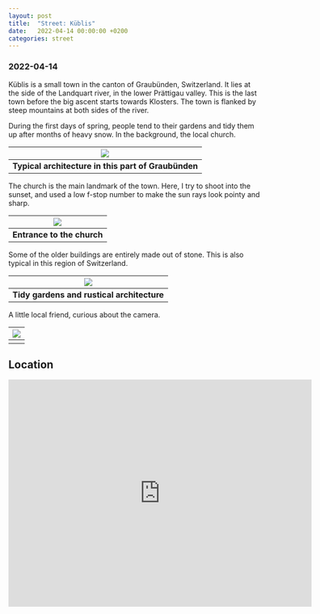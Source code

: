 ```yaml
---
layout: post
title:  "Street: Küblis"
date:   2022-04-14 00:00:00 +0200
categories: street
---
```


### 2022-04-14

Küblis is a small town in the canton of Graubünden, Switzerland. It lies at the side of the Landquart river, in the lower Prättigau valley. This is the last town before the big ascent starts towards Klosters. The town is flanked by steep mountains at both sides of the river.

During the first days of spring, people tend to their gardens and tidy them up after months of heavy snow. In the background, the local church.

| ![](/photos/assets/kublis/DSC03597.jpg) |
|:--:|
| <b>Typical architecture in this part of Graubünden</b>|


The church is the main landmark of the town. Here, I try to shoot into the sunset, and used a low f-stop number to make the sun rays look pointy and sharp.

| ![](/photos/assets/kublis/DSC03623.jpg) |
|:--:|
| <b>Entrance to the church</b>|

Some of the older buildings are entirely made out of stone. This is also typical in this region of Switzerland.

| ![](/photos/assets/kublis/DSC03612.jpg) |
|:--:|
| <b>Tidy gardens and rustical architecture</b>|

A little local friend, curious about the camera.

| ![](/photos/assets/kublis/DSC03603.jpg) |
|:--:|
| <b></b>|

## Location

<iframe src="https://www.google.com/maps/embed?pb=!1m18!1m12!1m3!1d2725.412579070811!2d9.7675147013761!3d46.91426991264894!2m3!1f0!2f0!3f0!3m2!1i1024!2i768!4f13.1!3m3!1m2!1s0x4784ae2cce758801%3A0xa5cea27d86b37600!2sK%C3%BCblis%2C%20Bahnhof!5e0!3m2!1sen!2sch!4v1650021018631!5m2!1sen!2sch" width="600" height="450" style="border:0;" allowfullscreen="" loading="lazy" referrerpolicy="no-referrer-when-downgrade"></iframe>